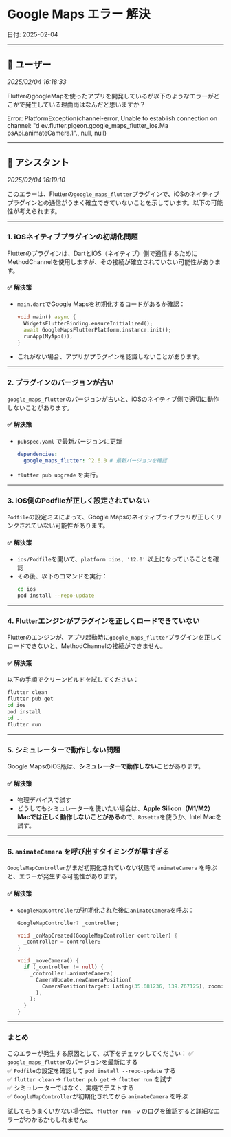 # Google Maps エラー 解決

日付: 2025-02-04

---

## 👤 ユーザー
*2025/02/04 16:18:33*

FlutterのgoogleMapを使ったアプリを開発しているが以下のようなエラーがどこかで発生している理由雨はなんだと思いますか？

Error: PlatformException(channel-error,
Unable to establish connection on channel: "d ev.flutter.pigeon.google_maps_flutter_ios.Ma psApi.animateCamera.1"., null, null)

---

## 🤖 アシスタント
*2025/02/04 16:19:10*

このエラーは、Flutterの`google_maps_flutter`プラグインで、iOSのネイティブプラグインとの通信がうまく確立できていないことを示しています。以下の可能性が考えられます。

---

### 1. **iOSネイティブプラグインの初期化問題**
Flutterのプラグインは、DartとiOS（ネイティブ）側で通信するためにMethodChannelを使用しますが、その接続が確立されていない可能性があります。

#### ✅ **解決策**
- `main.dart`でGoogle Mapsを初期化するコードがあるか確認：
  ```dart
  void main() async {
    WidgetsFlutterBinding.ensureInitialized();
    await GoogleMapsFlutterPlatform.instance.init();
    runApp(MyApp());
  }
  ```
- これがない場合、アプリがプラグインを認識しないことがあります。

---

### 2. **プラグインのバージョンが古い**
`google_maps_flutter`のバージョンが古いと、iOSのネイティブ側で適切に動作しないことがあります。

#### ✅ **解決策**
- `pubspec.yaml` で最新バージョンに更新
  ```yaml
  dependencies:
    google_maps_flutter: ^2.6.0 # 最新バージョンを確認
  ```
- `flutter pub upgrade` を実行。

---

### 3. **iOS側のPodfileが正しく設定されていない**
`Podfile`の設定ミスによって、Google Mapsのネイティブライブラリが正しくリンクされていない可能性があります。

#### ✅ **解決策**
- `ios/Podfile`を開いて、`platform :ios, '12.0'` 以上になっていることを確認
- その後、以下のコマンドを実行：
  ```sh
  cd ios
  pod install --repo-update
  ```

---

### 4. **Flutterエンジンがプラグインを正しくロードできていない**
Flutterのエンジンが、アプリ起動時に`google_maps_flutter`プラグインを正しくロードできないと、MethodChannelの接続ができません。

#### ✅ **解決策**
以下の手順でクリーンビルドを試してください：
```sh
flutter clean
flutter pub get
cd ios
pod install
cd ..
flutter run
```

---

### 5. **シミュレーターで動作しない問題**
Google MapsのiOS版は、**シミュレーターで動作しない**ことがあります。

#### ✅ **解決策**
- 物理デバイスで試す
- どうしてもシミュレーターを使いたい場合は、**Apple Silicon（M1/M2）Macでは正しく動作しないことがある**ので、`Rosetta`を使うか、Intel Macを試す。

---

### 6. **`animateCamera` を呼び出すタイミングが早すぎる**
`GoogleMapController`がまだ初期化されていない状態で `animateCamera` を呼ぶと、エラーが発生する可能性があります。

#### ✅ **解決策**
- `GoogleMapController`が初期化された後に`animateCamera`を呼ぶ：
  ```dart
  GoogleMapController? _controller;

  void _onMapCreated(GoogleMapController controller) {
    _controller = controller;
  }

  void _moveCamera() {
    if (_controller != null) {
      _controller!.animateCamera(
        CameraUpdate.newCameraPosition(
          CameraPosition(target: LatLng(35.681236, 139.767125), zoom: 15),
        ),
      );
    }
  }
  ```

---

### **まとめ**
このエラーが発生する原因として、以下をチェックしてください：
✅ `google_maps_flutter`のバージョンを最新にする  
✅ `Podfile`の設定を確認して `pod install --repo-update` する  
✅ `flutter clean` → `flutter pub get` → `flutter run` を試す  
✅ シミュレーターではなく、実機でテストする  
✅ `GoogleMapController`が初期化されてから `animateCamera` を呼ぶ  

試してもうまくいかない場合は、`flutter run -v` のログを確認すると詳細なエラーがわかるかもしれません。

---
